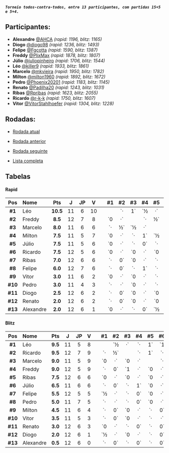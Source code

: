 ***`Torneio todos-contra-todos, entre 13 participantes, com partidas 15+5 e 5+4.`***

## Participantes:

* **Alexandre** [@AHCA](https://www.lichess.org/@/AHCA) *(rapid: 1196, blitz: 1165)*
* **Diogo** [@diogo98](https://www.lichess.org/@/diogo98) *(rapid: 1236, blitz: 1493)*
* **Felipe** [@Fgcotta](https://www.lichess.org/@/Fgcotta) *(rapid: 1590, blitz: 1387)*
* **Freddy** [@PlixMax](https://www.lichess.org/@/PlixMax) *(rapid: 1878, blitz: 1807)*
* **Júlio** [@juliopinheiro](https://www.lichess.org/@/juliopinheiro) *(rapid: 1706, blitz: 1544)*
* **Léo** [@killer9](https://www.lichess.org/@/killer9) *(rapid: 1933, blitz: 1861)*
* **Marcelo** [@mkvieira](https://www.lichess.org/@/mkvieira) *(rapid: 1950, blitz: 1782)*
* **Milton** [@milton1960](https://www.lichess.org/@/milton1960) *(rapid: 1892, blitz: 1672)*
* **Pedro** [@Phoenix20201](https://www.lichess.org/@/Phoenix20201) *(rapid: 1183, blitz: 1145)*
* **Renato** [@Padilha20](https://www.lichess.org/@/Padilha20) *(rapid: 1243, blitz: 1031)*
* **Ribas** [@Rpribas](https://www.lichess.org/@/Rpribas) *(rapid: 1623, blitz: 2055)*
* **Ricardo** [@r-k-k](https://www.lichess.org/@/r-k-k) *(rapid: 1750, blitz: 1607)*
* **Vitor** [@VitorStahlhoefer](https://www.lichess.org/@/VitorStahlhoefer) *(rapid: 1304, blitz: 1228)*

## Rodadas:

* [Rodada atual](https://grupo-de-xadrez.github.io/rodadas/13)

* [Rodada anterior](https://grupo-de-xadrez.github.io/rodadas/12)

* [Rodada seguinte](https://grupo-de-xadrez.github.io/rodadas/14)

* [Lista completa](https://grupo-de-xadrez.github.io/rodadas)

## Tabelas

#### Rapid

| Pos | Nome | Pts | J | JP | V | | \#1 | \#2 | \#3 | \#4 | \#5 | \#6 | \#7 | \#8 | \#9 | \#10 | \#11 | \#12 | \#13 |
| :---: | :--- | :---: | :---: | :---: | :---: | :---: | :---: | :---: | :---: | :---: | :---: | :---: | :---: | :---: | :---: | :---: | :---: | :---: | :---: |
| **\#1** | Léo | **10.5** | 11 | 6 | 10 | |  | `·|1` | `½|·` | `·|1` | `·|1` | `·|1` | `1|·` | `1|·` | `·|1` | `·|·` | `1|·` | `1|·` | `·|1` |
| **\#2** | Freddy | **8.5** | 12 | 7 | 8 | | `0|·` |  | `·|½` | `0|·` | `1|·` | `·|1` | `·|1` | `0|·` | `·|1` | `·|1` | `·|1` | `·|1` | `1|·` |
| **\#3** | Marcelo | **8.0** | 11 | 6 | 6 | | `·|½` | `½|·` |  | `·|½` | `0|·` | `·|1` | `1|·` | `1|·` | `·|·` | `1|·` | `·|1` | `·|1` | `·|½` |
| **\#4** | Milton | **7.5** | 11 | 5 | 7 | | `0|·` | `·|1` | `½|·` |  | `·|·` | `·|0` | `·|1` | `0|·` | `1|·` | `·|1` | `1|·` | `1|·` | `·|1` |
| **\#5** | Júlio | **7.5** | 11 | 5 | 6 | | `0|·` | `·|0` | `·|1` | `·|·` |  | `½|·` | `½|·` | `·|1` | `·|½` | `1|·` | `·|1` | `1|·` | `1|·` |
| **\#6** | Ricardo | **7.5** | 12 | 5 | 6 | | `0|·` | `0|·` | `0|·` | `1|·` | `·|½` |  | `½|·` | `·|1` | `½|·` | `·|1` | `1|·` | `·|1` | `·|1` |
| **\#7** | Ribas | **7.0** | 12 | 6 | 6 | | `·|0` | `0|·` | `·|0` | `0|·` | `·|½` | `·|½` |  | `·|1` | `1|·` | `1|·` | `1|·` | `1|·` | `·|1` |
| **\#8** | Felipe | **6.0** | 12 | 7 | 6 | | `·|0` | `·|1` | `·|0` | `·|1` | `0|·` | `0|·` | `0|·` |  | `1|·` | `·|0` | `·|1` | `·|1` | `1|·` |
| **\#9** | Vitor | **3.0** | 11 | 6 | 2 | | `0|·` | `0|·` | `·|·` | `·|0` | `½|·` | `·|½` | `·|0` | `·|0` |  | `·|1` | `·|0` | `0|·` | `1|·` |
| **\#10** | Pedro | **3.0** | 11 | 4 | 3 | | `·|·` | `0|·` | `·|0` | `0|·` | `·|0` | `0|·` | `·|0` | `1|·` | `0|·` |  | `·|1` | `1|·` | `0|·` |
| **\#11** | Diogo | **2.5** | 12 | 6 | 2 | | `·|0` | `0|·` | `0|·` | `·|0` | `0|·` | `·|0` | `·|0` | `0|·` | `1|·` | `0|·` |  | `·|1` | `·|½` |
| **\#12** | Renato | **2.0** | 12 | 6 | 2 | | `·|0` | `0|·` | `0|·` | `·|0` | `·|0` | `0|·` | `·|0` | `0|·` | `·|1` | `·|0` | `0|·` |  | `1|·` |
| **\#13** | Alexandre | **2.0** | 12 | 6 | 1 | | `0|·` | `·|0` | `½|·` | `0|·` | `·|0` | `0|·` | `0|·` | `·|0` | `·|0` | `·|1` | `½|·` | `·|0` |  |

#### Blitz

| Pos | Nome | Pts | J | JP | V | | \#1 | \#2 | \#3 | \#4 | \#5 | \#6 | \#7 | \#8 | \#9 | \#10 | \#11 | \#12 | \#13 |
| :---: | :--- | :---: | :---: | :---: | :---: | :---: | :---: | :---: | :---: | :---: | :---: | :---: | :---: | :---: | :---: | :---: | :---: | :---: | :---: |
| **\#1** | Léo | **9.5** | 11 | 5 | 8 | |  | `½|·` | `·|1` | `1|·` | `·|1` | `1|·` | `·|½` | `·|·` | `1|·` | `1|·` | `·|1` | `·|½` | `1|·` |
| **\#2** | Ricardo | **9.5** | 12 | 7 | 9 | | `·|½` |  | `·|1` | `·|0` | `·|1` | `0|·` | `1|·` | `1|·` | `·|1` | `·|1` | `1|·` | `·|1` | `1|·` |
| **\#3** | Marcelo | **9.0** | 11 | 5 | 9 | | `0|·` | `0|·` |  | `·|1` | `·|1` | `·|1` | `·|1` | `·|1` | `1|·` | `·|·` | `1|·` | `1|·` | `1|·` |
| **\#4** | Freddy | **9.0** | 12 | 5 | 9 | | `·|0` | `1|·` | `0|·` |  | `0|·` | `·|1` | `·|1` | `1|·` | `·|1` | `1|·` | `1|·` | `1|·` | `·|1` |
| **\#5** | Ribas | **7.5** | 12 | 6 | 6 | | `0|·` | `0|·` | `0|·` | `·|1` |  | `½|·` | `1|·` | `·|1` | `·|½` | `·|½` | `·|1` | `·|1` | `1|·` |
| **\#6** | Júlio | **6.5** | 11 | 6 | 6 | | `·|0` | `·|1` | `0|·` | `0|·` | `·|½` |  | `1|·` | `·|0` | `·|·` | `1|·` | `·|1` | `1|·` | `·|1` |
| **\#7** | Felipe | **5.5** | 12 | 5 | 5 | | `½|·` | `·|0` | `0|·` | `0|·` | `·|0` | `·|0` |  | `1|·` | `0|·` | `·|1` | `1|·` | `1|·` | `·|1` |
| **\#8** | Pedro | **5.0** | 11 | 7 | 5 | | `·|·` | `·|0` | `0|·` | `·|0` | `0|·` | `1|·` | `·|0` |  | `·|0` | `·|1` | `·|1` | `1|·` | `·|1` |
| **\#9** | Milton | **4.5** | 11 | 6 | 4 | | `·|0` | `0|·` | `·|0` | `0|·` | `½|·` | `·|·` | `·|1` | `1|·` |  | `·|1` | `·|0` | `·|0` | `1|·` |
| **\#10** | Vitor | **3.5** | 11 | 5 | 3 | | `·|0` | `0|·` | `·|·` | `·|0` | `½|·` | `·|0` | `0|·` | `0|·` | `0|·` |  | `·|1` | `1|·` | `·|1` |
| **\#11** | Renato | **3.0** | 12 | 6 | 3 | | `0|·` | `·|0` | `·|0` | `·|0` | `0|·` | `0|·` | `·|0` | `0|·` | `1|·` | `0|·` |  | `·|1` | `·|1` |
| **\#12** | Diogo | **2.0** | 12 | 6 | 1 | | `½|·` | `0|·` | `·|0` | `·|0` | `0|·` | `·|0` | `·|0` | `·|0` | `1|·` | `·|0` | `0|·` |  | `½|·` |
| **\#13** | Alexandre | **0.5** | 12 | 6 | 0 | | `·|0` | `·|0` | `·|0` | `0|·` | `·|0` | `0|·` | `0|·` | `0|·` | `·|0` | `0|·` | `0|·` | `·|½` |  |

